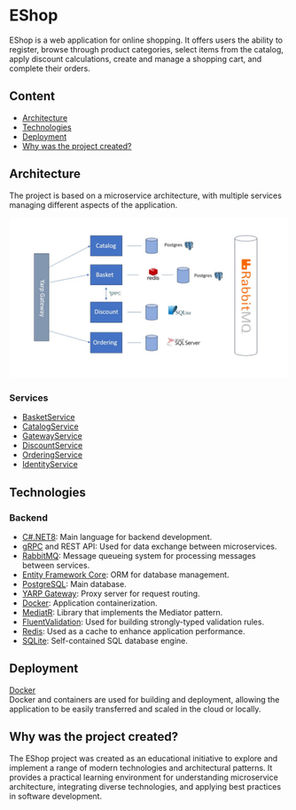 # EShop
EShop is a web application for online shopping. It offers users the ability to register, browse through product categories, select items from the catalog, apply discount calculations, create and manage a shopping cart, and complete their orders.

## Content
- [Architecture](#Architecture)
- [Technologies](#Technologies)
- [Deployment](#Deployment)
- [Why was the project created?](#Why-was-the-project-created?)

## Architecture
The project is based on a microservice architecture, with multiple services managing different aspects of the application.

![img](img/Architecture.jpg)

### Services
- [BasketService](src/Services/Basket/Basket.API)
- [CatalogService](src/Services/Catalog/CatalogAPI)
- [GatewayService](src/ApiGateway/YarpApiGateway)
- [DiscountService](src/Services/Discount/Discount.Grpc)
- [OrderingService](src/Services/Ordering)
- [IdentityService](src/Services/Identity)

## Technologies
### Backend
- [C#.NET8](https://learn.microsoft.com/en-us/dotnet/core/whats-new/dotnet-8/overview): Main language for backend development.
- [gRPC](https://grpc.io/) and REST API: Used for data exchange between microservices.
- [RabbitMQ](https://www.rabbitmq.com/): Message queueing system for processing messages between services.
- [Entity Framework Core](https://learn.microsoft.com/en-us/ef/core/): ORM for database management.
- [PostgreSQL](https://www.postgresql.org/): Main database.
- [YARP Gateway](https://microsoft.github.io/reverse-proxy/): Proxy server for request routing.
- [Docker](https://www.docker.com/): Application containerization.
- [MediatR](https://github.com/jbogard/MediatR): Library that implements the Mediator pattern.
- [FluentValidation](https://fluentvalidation.net/): Used for building strongly-typed validation rules.
- [Redis](https://redis.io/meeting/?gad_source=1&utm_content=redis_exact): Used as a cache to enhance application performance.
- [SQLite](https://www.sqlite.org/): Self-contained SQL database engine.
 

## Deployment
[Docker](src/docker-compose.yml)  
Docker and containers are used for building and deployment, allowing the application to be easily transferred and scaled in the cloud or locally.

## Why was the project created?
The EShop project was created as an educational initiative to explore and implement a range of modern technologies and architectural patterns. It provides a practical learning environment for understanding microservice architecture, integrating diverse technologies, and applying best practices in software development. 


